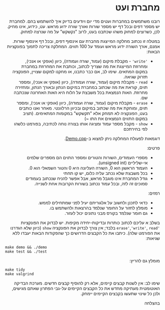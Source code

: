 <div dir="rtl" lang="he">

# מחברת ועט
רובנו משתמשים במחברות ועטים מדי יום ויודעים בדיוק איך להשתמש בהם.
למחברת יש מספר דפים ובכל דף יש מספר שורות ואורך שורה ידוע מראש.
עט, כידוע, אינו מחיק. לכן, כשרוצים למחוק משהו שכתבנו בעט, לרוב "נקשקש" על מה שנרצה למחוק.

במטלה זו נכתוב מחלקה המייצגת מחברת עם אינסוף דפים, ובכל דף אינסוף שורות. אמנם, אורך השורה ידוע מראש ועומד על 100 תווים.
המחלקה צריכה לתמוך בפונקציות הבאות:

* `'write'` - מקבלת מיקום (עמוד, שורה ועמודה), כיוון (אופקי או אנכי), ומחרוזת המייצגת את מה שצריך לכתוב, 
וכותבת את המחרוזת במחברת במקום המתאים. שימו לב, אם כבר כתבנו, או מחקנו למקום שצויין, הפונקציה תזרוק שגיאה.
* `read` - מקבלת מיקום (עמוד, שורה ועמודה), כיוון (אופקי או אנכי), ומספר תוים, קוראת את מה שכתוב במחברת במיקום הנתון ובאורך הנתון, ומחזירה מחרוזת. האות הנמצאת בכל משבצת על הלוח היא האות האחרונה שנכתבה שם.
* `erase` - מקבלת מיקום (עמוד, שורה ועמודה), כיוון (אופקי או אנכי), ומספר תוים, ומוחקת את מה שכתוב במיקום ובכיוון הרלוונטי. מאחר ואנו כותבים בעט, הפונקציה לא תמחק אלא "תקשקש" במקומות המתאימים. (תציב במקום התווים הנמצאים את התו ~)
* `show` - מקבל מספר עמוד ומציגה אותו בצורה נוחה לכתיבה, בפורמט כלשהו לפי בחירתכם

דוגמאות לפעולת המחלקה ניתן למצוא ב-[Demo.cpp](Demo.cpp).

פרטים:

* מספרי העמודים, השורות והטורים ומספר התוים הם מספרים שלמים אי-שליליים (unsigned int).
* העמוד הראשון הוא 0, השורה העליונה היא 0 והטור השמאלי הוא 0.
* בכל משבצת שלא נכתב עליה כלום, יש קו תחתי
* גודל המחברת אינו מוגבל מראש, אבל אפשר להניח שנכתוב בעמודים סמוכים זה לזה, ובכל עמוד נכתוב בשורות הקרובות אחת לשנייה.

רמזים:

* כדאי לתכנן ולחשוב על אלגוריתם יעיל לפני שמתחילים לממש.
* מומלץ לחזור על החומר שנלמד בהרצאות ולהשתמש בו.
* גם חומר שנלמד בקורס מבני נתונים יכול לעזור.


בשלב א עליכם לכתוב כותרות ובדיקות-יחידה מקיפות.
יש לבדוק את הפונקציות `'erase'`,`'write'`, `read` בלבד;
אין צורך לבדוק את הפונקציה `show`
(כיוון שלא הגדרנו את הפורמט שלה).
כיתבו את כל הקבצים הדרושים כך שהפקודות הבאות יעבדו ללא שגיאות:

<div dir='ltr'>

    make demo && ./demo
	make test && ./test

</div>

מומלץ גם להריץ:

<div dir='ltr'>

    make tidy
    make valgrind

</div>

שימו לב:
אין לשנות קבצים קיימים, אלא רק להוסיף קבצים חדשים.
מערכת הבדיקה האוטומטית מעתיקה מחדש את כל הקבצים הקיימים על-גבי הפתרון שאתם מגישים,
ולכן כל שינוי שתעשו בקבצים הקיימים יימחק.

בהצלחה
</div>